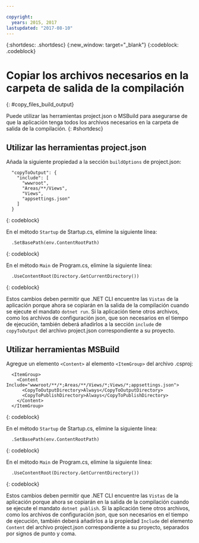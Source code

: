 ```yaml
---

copyright:
  years: 2015, 2017
lastupdated: "2017-08-10"
---
```


{:shortdesc: .shortdesc}
{:new_window: target="_blank"}
{:codeblock: .codeblock}


# Copiar los archivos necesarios en la carpeta de salida de la compilación
{: #copy_files_build_output}

Puede utilizar las herramientas project.json o MSBuild para asegurarse de que la aplicación tenga todos los archivos necesarios en la carpeta de salida de la compilación.
{: #shortdesc}


## Utilizar las herramientas project.json

Añada la siguiente propiedad a la sección `buildOptions` de project.json:
```
  "copyToOutput": {
    "include": [
      "wwwroot",
      "Areas/**/Views",
      "Views",
      "appsettings.json"
    ]
  }
```
{: codeblock}

En el método `Startup` de Startup.cs, elimine la siguiente línea:
```
  .SetBasePath(env.ContentRootPath)
```
{: codeblock}

En el método `Main` de Program.cs, elimine la siguiente línea:
```
  .UseContentRoot(Directory.GetCurrentDirectory())
```
{: codeblock}

Estos cambios deben permitir que .NET CLI encuentre las `Vistas` de la aplicación porque ahora se copiarán en la salida de la compilación cuando se ejecute el mandato `dotnet run`.  Si la aplicación tiene otros archivos, como los archivos de configuración json, que son necesarios en el tiempo de ejecución, también deberá añadirlos a la sección `include` de `copyToOutput` del archivo project.json correspondiente a su proyecto.

## Utilizar herramientas MSBuild

Agregue un elemento `<Content>` al elemento `<ItemGroup>` del archivo .csproj:
```
  <ItemGroup>
    <Content Include="wwwroot/**/*;Areas/**/Views/*;Views/*;appsettings.json">
      <CopyToOutputDirectory>Always</CopyToOutputDirectory>
      <CopyToPublishDirectory>Always</CopyToPublishDirectory>
    </Content>
  </ItemGroup>
```
{: codeblock}

En el método `Startup` de Startup.cs, elimine la siguiente línea:
```
  .SetBasePath(env.ContentRootPath)
```
{: codeblock}

En el método `Main` de Program.cs, elimine la siguiente línea:
```
  .UseContentRoot(Directory.GetCurrentDirectory())
```
{: codeblock}

Estos cambios deben permitir que .NET CLI encuentre las `Vistas` de la aplicación porque ahora se copiarán en la salida de la compilación cuando se ejecute el mandato `dotnet publish`.  Si la aplicación tiene otros archivos, como los archivos de configuración json, que son necesarios en el tiempo de ejecución, también deberá añadirlos a la propiedad `Include` del elemento `Content` del archivo project.json correspondiente a su proyecto, separados por signos de punto y coma.
